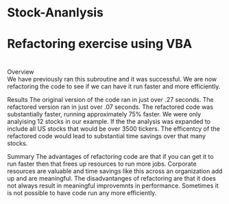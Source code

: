 # Stock-Ananlysis
# Refactoring exercise using VBA  
#
Overview  
   We have previously ran this subroutine and it was successful. We are now refactoring the code to see if we can have it run faster and more efficiently.
   
 Results
   The original version of the code ran in just over .27 seconds. The refactored version ran in just over .07 seconds. The refactored code was substantially
   faster, running approximately 75% faster. We were only analyising 12 stocks in our example. If the the analysis was expanded to include all US stocks that
   would be over 3500 tickers. The efficentcy of the refactored code would lead to substantial time savings over that many stocks.
   
Summary
   The advantages of refactoring code are that if you can get it to run faster then that frees up resources to run more jobs. Corporate resources are valuable
   and time savings like this across an organization add up and are meaningful.
   The disadvantanges of refactoring are that it does not always result in meaningful improvemnts in performance. Sometimes it is not possible to have code run
   any more efficiently.
